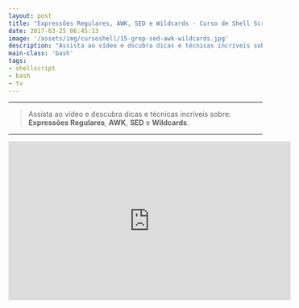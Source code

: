 ```yaml
---
layout: post
title: "Expressões Regulares, AWK, SED e Wildcards - Curso de Shell Script Gratuito do Iniciante ao Avançado"
date: 2017-03-25 06:45:13
image: '/assets/img/cursoshell/15-grep-sed-awk-wildcards.jpg'
description: "Assista ao vídeo e dscubra dicas e técnicas incríveis sobre esses assuntos."
main-class: 'bash'
tags:
- shellscript
- bash
- tv
---
```


***

> Assista ao vídeo e descubra dicas e técnicas incríveis sobre: __Expressões Regulares__, __AWK__, __SED__ e __Wildcards__.

***

<iframe width="560" height="315" src="https://www.youtube.com/embed/CLsSTPn077k" frameborder="0" allowfullscreen></iframe>
